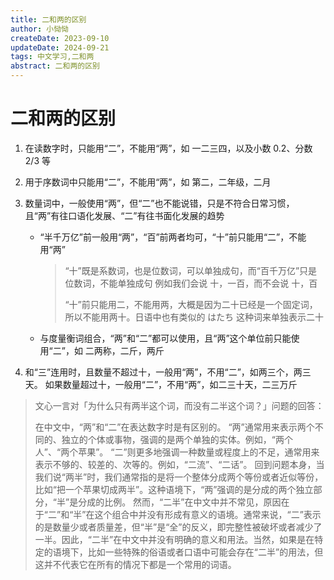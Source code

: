 ```yaml
---
title: 二和两的区别
author: 小恸恸
createDate: 2023-09-10
updateDate: 2024-09-21
tags: 中文学习,二和两
abstract: 二和两的区别
---
```


# 二和两的区别

1. 在读数字时，只能用“二”，不能用“两”，如 一二三四，以及小数 0.2、分数 2/3 等

2. 用于序数词中只能用“二”，不能用“两”，如 第二，二年级，二月

3. 数量词中，一般使用“两”，但“二”也不能说错，只是不符合日常习惯，且“两”有往口语化发展、“二”有往书面化发展的趋势

    - “半千万亿”前一般用“两”，“百”前两者均可，“十”前只能用“二”，不能用“两”

        > “十”既是系数词，也是位数词，可以单独成句，而“百千万亿”只是位数词，不能单独成句
        > 例如我们会说 十，一百，而不会说 十，百
        >
        > “十”前只能用二，不能用两，大概是因为二十已经是一个固定词，所以不能用两十。日语中也有类似的 はたち 这种词来单独表示二十

    - 与度量衡词组合，“两”和“二”都可以使用，且“两”这个单位前只能使用“二”，如 二两称，二斤，两斤

4. 和“三”连用时，且数量不超过十，一般用“两”，不用“二”，如两三个，两三天。
   如果数量超过十，一般用“二”，不用“两”，如二三十天，二三万斤

> 文心一言对「为什么只有两半这个词，而没有二半这个词？」问题的回答：
>
> 在中文中，“两”和“二”在表达数字时是有区别的。 “两”通常用来表示两个不同的、独立的个体或事物，强调的是两个单独的实体。例如，“两个人”、“两个苹果”。 “二”则更多地强调一种数量或程度上的不足，通常用来表示不够的、较差的、次等的。例如，“二流”、“二话”。 回到问题本身，当我们说“两半”时，我们通常指的是将一个整体分成两个等份或者近似等份，比如“把一个苹果切成两半”。这种语境下，“两”强调的是分成的两个独立部分，“半”是分成的比例。 然而，“二半”在中文中并不常见，原因在于“二”和“半”在这个组合中并没有形成有意义的语境。通常来说，“二”表示的是数量少或者质量差，但“半”是“全”的反义，即完整性被破坏或者减少了一半。因此，“二半”在中文中并没有明确的意义和用法。当然，如果是在特定的语境下，比如一些特殊的俗语或者口语中可能会存在“二半”的用法，但这并不代表它在所有的情况下都是一个常用的词语。
